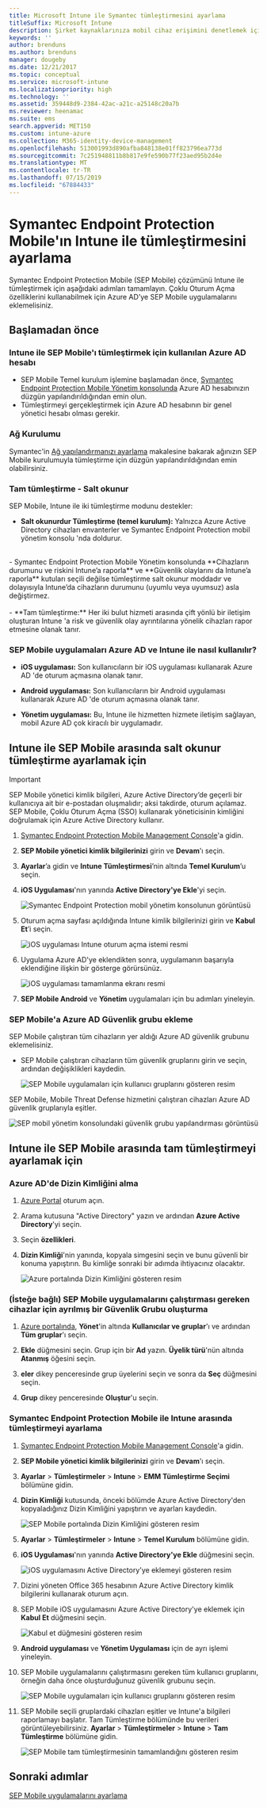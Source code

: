 ```yaml
---
title: Microsoft Intune ile Symantec tümleştirmesini ayarlama
titleSuffix: Microsoft Intune
description: Şirket kaynaklarınıza mobil cihaz erişimini denetlemek için Microsoft Intune ile Symantec Endpoint Protection Mobile çözümünü ayarlama.
keywords: ''
author: brenduns
ms.author: brenduns
manager: dougeby
ms.date: 12/21/2017
ms.topic: conceptual
ms.service: microsoft-intune
ms.localizationpriority: high
ms.technology: ''
ms.assetid: 359448d9-2384-42ac-a21c-a25148c20a7b
ms.reviewer: heenamac
ms.suite: ems
search.appverid: MET150
ms.custom: intune-azure
ms.collection: M365-identity-device-management
ms.openlocfilehash: 513001993d890afba848138e01ff823796ea773d
ms.sourcegitcommit: 7c251948811b8b817e9fe590b77f23aed95b2d4e
ms.translationtype: MT
ms.contentlocale: tr-TR
ms.lasthandoff: 07/15/2019
ms.locfileid: "67884433"
---
```

# <a name="set-up-symantec-endpoint-protection-mobile-integration-with-intune"></a>Symantec Endpoint Protection Mobile'ın Intune ile tümleştirmesini ayarlama

Symantec Endpoint Protection Mobile (SEP Mobile) çözümünü Intune ile tümleştirmek için aşağıdaki adımları tamamlayın. Çoklu Oturum Açma özelliklerini kullanabilmek için Azure AD’ye SEP Mobile uygulamalarını eklemelisiniz.

## <a name="before-you-begin"></a>Başlamadan önce

### <a name="azure-ad-account-used-to-integrate-intune-and-sep-mobile"></a>Intune ile SEP Mobile'ı tümleştirmek için kullanılan Azure AD hesabı

- SEP Mobile Temel kurulum işlemine başlamadan önce, [Symantec Endpoint Protection Mobile Yönetim konsolunda](https://aad.skycure.com) Azure AD hesabınızın düzgün yapılandırıldığından emin olun.
- Tümleştirmeyi gerçekleştirmek için Azure AD hesabının bir genel yönetici hesabı olması gerekir.
### <a name="network-setup"></a>Ağ Kurulumu

Symantec'in [Ağ yapılandırmanızı ayarlama](https://portal.skycure.com/articles/Documentation/Setting-up-your-network-configuration-26-8-2016) makalesine bakarak ağınızın SEP Mobile kurulumuyla tümleştirme için düzgün yapılandırıldığından emin olabilirsiniz.

### <a name="full-integration-vs-read-only"></a>Tam tümleştirme - Salt okunur

SEP Mobile, Intune ile iki tümleştirme modunu destekler:

- **Salt okunurdur Tümleştirme (temel kurulum):** Yalnızca Azure Active Directory cihazları envanterler ve Symantec Endpoint Protection mobil yönetim konsolu 'nda doldurur.
<br>
  - Symantec Endpoint Protection Mobile Yönetim konsolunda **Cihazların durumunu ve riskini Intune’a raporla** ve **Güvenlik olaylarını da Intune’a raporla** kutuları seçili değilse tümleştirme salt okunur moddadır ve dolayısıyla Intune’da cihazların durumunu (uyumlu veya uyumsuz) asla değiştirmez.
<br></br>
- **Tam tümleştirme:** Her iki bulut hizmeti arasında çift yönlü bir iletişim oluşturan Intune 'a risk ve güvenlik olay ayrıntılarına yönelik cihazları rapor etmesine olanak tanır.

### <a name="how-are-the-sep-mobile-apps-used-with-azure-ad-and-intune"></a>SEP Mobile uygulamaları Azure AD ve Intune ile nasıl kullanılır?

- **iOS uygulaması:** Son kullanıcıların bir iOS uygulaması kullanarak Azure AD 'de oturum açmasına olanak tanır.

- **Android uygulaması:** Son kullanıcıların bir Android uygulaması kullanarak Azure AD 'de oturum açmasına olanak tanır.

- **Yönetim uygulaması:** Bu, Intune ile hizmetten hizmete iletişim sağlayan, mobil Azure AD çok kiracılı bir uygulamadır.

## <a name="to-set-up-the-read-only-integration-between-intune-and-sep-mobile"></a>Intune ile SEP Mobile arasında salt okunur tümleştirme ayarlamak için

> [!IMPORTANT]
> SEP Mobile yönetici kimlik bilgileri, Azure Active Directory’de geçerli bir kullanıcıya ait bir e-postadan oluşmalıdır; aksi takdirde, oturum açılamaz. SEP Mobile, Çoklu Oturum Açma (SSO) kullanarak yöneticisinin kimliğini doğrulamak için Azure Active Directory kullanır.

1. [Symantec Endpoint Protection Mobile Management Console](https://aad.skycure.com)'a gidin.

2. **SEP Mobile yönetici kimlik bilgilerinizi** girin ve **Devam**'ı seçin.

3. **Ayarlar**’a gidin ve **Intune Tümleştirmesi**’nin altında **Temel Kurulum**’u seçin.

4. **iOS Uygulaması**'nın yanında **Active Directory'ye Ekle**'yi seçin.

    ![Symantec Endpoint Protection mobil yönetim konsolunun görüntüsü](./media/symantec-portal-basic-add.png)

5. Oturum açma sayfası açıldığında Intune kimlik bilgilerinizi girin ve **Kabul Et**’i seçin.

    ![iOS uygulaması Intune oturum açma istemi resmi](./media/symantec-portal-basic-accept.png)

6. Uygulama Azure AD'ye eklendikten sonra, uygulamanın başarıyla eklendiğine ilişkin bir gösterge görürsünüz.

    ![iOS uygulaması tamamlanma ekranı resmi](./media/symantec-portal-basic-added.png)

7. **SEP Mobile Android** ve **Yönetim** uygulamaları için bu adımları yineleyin.

### <a name="add-an-azure-ad-security-group-into-sep-mobile"></a>SEP Mobile'a Azure AD Güvenlik grubu ekleme

SEP Mobile çalıştıran tüm cihazların yer aldığı Azure AD güvenlik grubunu eklemelisiniz.

- SEP Mobile çalıştıran cihazların tüm güvenlik gruplarını girin ve seçin, ardından değişiklikleri kaydedin.

    ![SEP Mobile uygulamaları için kullanıcı gruplarını gösteren resim](./media/symantec-portal-basic-groups.png)

SEP Mobile, Mobile Threat Defense hizmetini çalıştıran cihazları Azure AD güvenlik gruplarıyla eşitler.

![SEP mobil yönetim konsolundaki güvenlik grubu yapılandırması görüntüsü](./media/symantec-portal-basic-status.png)

## <a name="to-set-up-the-full-integration-between-intune-and-sep-mobile"></a>Intune ile SEP Mobile arasında tam tümleştirmeyi ayarlamak için

### <a name="retrieve-the-directory-id-in-azure-ad"></a>Azure AD'de Dizin Kimliğini alma

1. [Azure Portal](https://portal.azure.com) oturum açın.

2. Arama kutusuna "Active Directory" yazın ve ardından **Azure Active Directory**'yi seçin.

3. Seçin **özellikleri**.

4. **Dizin Kimliği**'nin yanında, kopyala simgesini seçin ve bunu güvenli bir konuma yapıştırın. Bu kimliğe sonraki bir adımda ihtiyacınız olacaktır.

    ![Azure portalında Dizin Kimliğini gösteren resim](./media/symantec-azure-portal-directory-ID.png)

### <a name="optional-create-a-dedicated-security-group-for-devices-that-need-to-run-the-sep-mobile-apps"></a>(İsteğe bağlı) SEP Mobile uygulamalarını çalıştırması gereken cihazlar için ayrılmış bir Güvenlik Grubu oluşturma
1. [Azure portalında](https://portal.azure.com), **Yönet**'in altında **Kullanıcılar ve gruplar**'ı ve ardından **Tüm gruplar**'ı seçin.

2. **Ekle** düğmesini seçin. Grup için bir **Ad** yazın. **Üyelik türü**'nün altında **Atanmış** öğesini seçin.

3. **eler** dikey penceresinde grup üyelerini seçin ve sonra da **Seç** düğmesini seçin.

4. **Grup** dikey penceresinde **Oluştur**'u seçin.

### <a name="set-up-the-integration-between-symantec-endpoint-protection-mobile-and-intune"></a>Symantec Endpoint Protection Mobile ile Intune arasında tümleştirmeyi ayarlama

1. [Symantec Endpoint Protection Mobile Management Console](https://aad.skycure.com)'a gidin.

2. **SEP Mobile yönetici kimlik bilgilerinizi** girin ve **Devam**'ı seçin.

3. **Ayarlar** > **Tümleştirmeler** > **Intune** > **EMM Tümleştirme Seçimi** bölümüne gidin.

4. **Dizin Kimliği** kutusunda, önceki bölümde Azure Active Directory'den kopyaladığınız Dizin Kimliğini yapıştırın ve ayarları kaydedin.

    ![SEP Mobile portalında Dizin Kimliğini gösteren resim](./media/symantec-portal-directory-ID.png)

5. **Ayarlar** > **Tümleştirmeler** > **Intune** > **Temel Kurulum** bölümüne gidin.

6. **iOS Uygulaması**'nın yanında **Active Directory'ye Ekle** düğmesini seçin.

    ![iOS uygulamasını Active Directory'ye eklemeyi gösteren resim](./media/symantec-portal-basic-add.png)

7. Dizini yöneten Office 365 hesabının Azure Active Directory kimlik bilgilerini kullanarak oturum açın.

8. SEP Mobile iOS uygulamasını Azure Active Directory'ye eklemek için **Kabul Et** düğmesini seçin.

    ![Kabul et düğmesini gösteren resim](./media/symantec-portal-basic-accept.png)

9. **Android uygulaması** ve **Yönetim Uygulaması** için de ayrı işlemi yineleyin.

10. SEP Mobile uygulamalarını çalıştırmasını gereken tüm kullanıcı gruplarını, örneğin daha önce oluşturduğunuz güvenlik grubunu seçin.

    ![SEP Mobile uygulamaları için kullanıcı gruplarını gösteren resim](./media/symantec-portal-basic-groups.png)

11. SEP Mobile seçili gruplardaki cihazları eşitler ve Intune'a bilgileri raporlamayı başlatır. Tam Tümleştirme bölümünde bu verileri görüntüleyebilirsiniz. **Ayarlar** > **Tümleştirmeler** > **Intune** > **Tam Tümleştirme** bölümüne gidin.

     ![SEP Mobile tam tümleştirmesinin tamamlandığını gösteren resim](media/symantec-portal-basic-status.PNG)
## <a name="next-steps"></a>Sonraki adımlar

[SEP Mobile uygulamalarını ayarlama](mtd-apps-ios-app-configuration-policy-add-assign.md)
